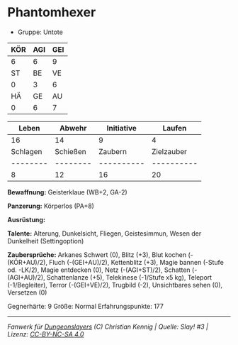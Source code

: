 # Phantomhexer  
- Gruppe: Untote  

| KÖR | AGI | GEI |  
| --- | --- | --- |  
| 6   | 6   | 9   |
| ST  | BE  | VE  |  
| 0   | 3   | 6   |
| HÄ  | GE  | AU  |  
| 0   | 6   | 7   |


| Leben    | Abwehr   | Initiative | Laufen     |
| -------- | -------- | ---------- | ---------- |
| 16       | 14       | 9          | 4          |
| Schlagen | Schießen | Zaubern    | Zielzauber |
| -------- | -------- | ---------- | ---------- |
| 8        | 12       | 16         | 20         |

**Bewaffnung:**
Geisterklaue (WB+2, GA-2)

**Panzerung:**
Körperlos (PA+8)

**Ausrüstung:**


**Talente:**
Alterung, Dunkelsicht, Fliegen, Geistesimmun, Wesen der Dunkelheit (Settingoption)

**Zaubersprüche:**
Arkanes Schwert (0), Blitz (+3), Blut kochen (-(KÖR+AU)/2), Fluch (-(GEI+AU)/2), Kettenblitz (+3), Magie bannen (-Stufe od. -LK/2), Magie entdecken (0), Netz (-(AGI+ST)/2), Schatten (-(AGI+AU)/2), Schattenlanze (+5), Telekinese (-1/Stufe x5 kg), Teleport (-1/Begleiter), Terror (-(GEI+VE)/2), Trugbild (-2), Unsichtbares sehen (0), Versetzen (0)

Gegnerhärte: 9
Größe: Normal
Erfahrungspunkte: 177



___
*Fanwerk für [Dungeonslayers](https://www.dungeonslayers.net/) (C) Christian Kennig | Quelle: Slay! #3 | Lizenz: [CC-BY-NC-SA 4.0](https://creativecommons.org/licenses/by-nc-sa/4.0/deed.de)*